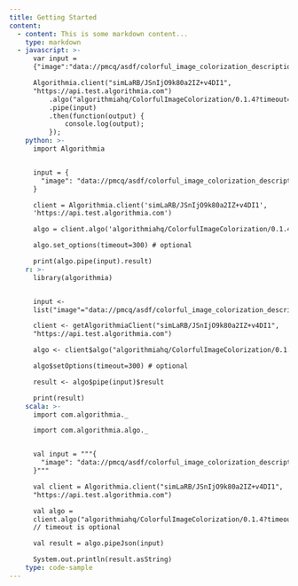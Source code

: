 ```yaml
---
title: Getting Started
content:
  - content: This is some markdown content...
    type: markdown
  - javascript: >-
      var input =
      {"image":"data://pmcq/asdf/colorful_image_colorization_description_image.png"};

      Algorithmia.client("simLaRB/JSnIjO9k80a2IZ+v4DI1",
      "https://api.test.algorithmia.com")
          .algo("algorithmiahq/ColorfulImageColorization/0.1.4?timeout=300") // timeout is optional
          .pipe(input)
          .then(function(output) {
              console.log(output);
          });
    python: >-
      import Algorithmia


      input = {
        "image": "data://pmcq/asdf/colorful_image_colorization_description_image.png"
      }

      client = Algorithmia.client('simLaRB/JSnIjO9k80a2IZ+v4DI1',
      'https://api.test.algorithmia.com')

      algo = client.algo('algorithmiahq/ColorfulImageColorization/0.1.4')

      algo.set_options(timeout=300) # optional

      print(algo.pipe(input).result)
    r: >-
      library(algorithmia)


      input <-
      list("image"="data://pmcq/asdf/colorful_image_colorization_description_image.png")

      client <- getAlgorithmiaClient("simLaRB/JSnIjO9k80a2IZ+v4DI1",
      "https://api.test.algorithmia.com")

      algo <- client$algo("algorithmiahq/ColorfulImageColorization/0.1.4")

      algo$setOptions(timeout=300) # optional

      result <- algo$pipe(input)$result

      print(result)
    scala: >-
      import com.algorithmia._

      import com.algorithmia.algo._


      val input = """{
        "image": "data://pmcq/asdf/colorful_image_colorization_description_image.png"
      }"""

      val client = Algorithmia.client("simLaRB/JSnIjO9k80a2IZ+v4DI1",
      "https://api.test.algorithmia.com")

      val algo =
      client.algo("algorithmiahq/ColorfulImageColorization/0.1.4?timeout=300")
      // timeout is optional

      val result = algo.pipeJson(input)

      System.out.println(result.asString)
    type: code-sample
---
```


